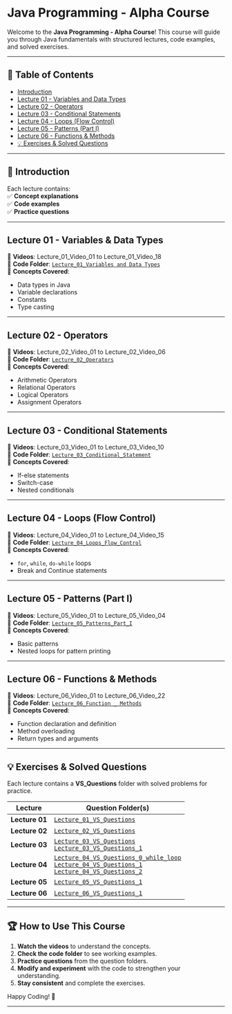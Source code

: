 <!-- IN JAVA IF YOU WANT TO RUN CODE IN TERMINAL YOU HAVE TO ENTER THE FOLDER WHERE YOU PUT THE CODE.
AND THEN IF YOU WANT TO BACK TO ONE FOLDER OR PARENT FOLDER YOU HAVE TO WRITE IN TERMINAL "cd.." and likwise. -->

<!-- IF YOU WANT TO GO HOME DIRECTORY SIMPLY WRITE "cd ~" AND IF YOU WANT TO GO THE LAST FOLDER YOU WERE IN YOU HAVE TO WRITE "cd -" -->

# Java Programming - Alpha Course

Welcome to the **Java Programming - Alpha Course**! This course will guide you through Java fundamentals with structured lectures, code examples, and solved exercises.  

---

## 📌 Table of Contents

- [Introduction](#introduction)
- [Lecture 01 - Variables and Data Types](#lecture-01---variables--data-types)
- [Lecture 02 - Operators](#lecture-02---operators)
- [Lecture 03 - Conditional Statements](#lecture-03---conditional-statements)
- [Lecture 04 - Loops (Flow Control)](#lecture-04---loops-flow-control)
- [Lecture 05 - Patterns (Part I)](#lecture-05---patterns-part-i)
- [Lecture 06 - Functions & Methods](#lecture-06---functions--methods)
- [💡 Exercises & Solved Questions](#-exercises--solved-questions)

---

## 📖 Introduction

Each lecture contains:  
✅ **Concept explanations**  
✅ **Code examples**  
✅ **Practice questions**  

---

## Lecture 01 - Variables & Data Types
📌 **Videos**: Lecture_01_Video_01 to Lecture_01_Video_18  
📌 **Code Folder**: [`Lecture_01_Variables and Data Types`](https://github.com/prashantsaini1525/Alpha-Course-/tree/main/A.%20Java%20Basics/Lecture_01_Variables_and_DataTypes)  
📌 **Concepts Covered**:
- Data types in Java
- Variable declarations
- Constants
- Type casting  

---

## Lecture 02 - Operators
📌 **Videos**: Lecture_02_Video_01 to Lecture_02_Video_06  
📌 **Code Folder**: [`Lecture_02_Operators`](https://github.com/prashantsaini1525/Alpha-Course-/tree/main/A.%20Java%20Basics/Lecture_02_Operators)  
📌 **Concepts Covered**:
- Arithmetic Operators
- Relational Operators
- Logical Operators
- Assignment Operators  

---

## Lecture 03 - Conditional Statements
📌 **Videos**: Lecture_03_Video_01 to Lecture_03_Video_10  
📌 **Code Folder**: [`Lecture_03_Conditional_Statement`](https://github.com/prashantsaini1525/Alpha-Course-/tree/main/A.%20Java%20Basics/Lecture_03_Conditional_Statement)  
📌 **Concepts Covered**:
- If-else statements
- Switch-case
- Nested conditionals  

---

## Lecture 04 - Loops (Flow Control)
📌 **Videos**: Lecture_04_Video_01 to Lecture_04_Video_15  
📌 **Code Folder**: [`Lecture_04_Loops_Flow_Control`](https://github.com/prashantsaini1525/Alpha-Course-/tree/main/A.%20Java%20Basics/Lecture_04_Loops_Flow_Control)  
📌 **Concepts Covered**:
- `for`, `while`, `do-while` loops
- Break and Continue statements  

---

## Lecture 05 - Patterns (Part I)
📌 **Videos**: Lecture_05_Video_01 to Lecture_05_Video_04  
📌 **Code Folder**: [`Lecture_05_Patterns_Part_I`](https://github.com/prashantsaini1525/Alpha-Course-/tree/main/A.%20Java%20Basics/Lecture_05_Patterns_Part_I)  
📌 **Concepts Covered**:
- Basic patterns
- Nested loops for pattern printing  

---

## Lecture 06 - Functions & Methods
📌 **Videos**: Lecture_06_Video_01 to Lecture_06_Video_22  
📌 **Code Folder**: [`Lecture_06_Function _ Methods`](https://github.com/prashantsaini1525/Alpha-Course-/tree/main/A.%20Java%20Basics/Lecture_06_Function%20_%20Methods)  
📌 **Concepts Covered**:
- Function declaration and definition
- Method overloading
- Return types and arguments  

---

## 💡 Exercises & Solved Questions

Each lecture contains a **VS_Questions** folder with solved problems for practice.

| **Lecture**   | **Question Folder(s)** |
|--------------|----------------------|
| **Lecture 01** | [`Lecture_01_VS_Questions`](https://github.com/prashantsaini1525/Alpha-Course-/tree/main/A.%20Java%20Basics/Lecture_01_Variables_and_DataTypes) |
| **Lecture 02** | [`Lecture_02_VS_Questions`](https://github.com/prashantsaini1525/Alpha-Course-/tree/main/A.%20Java%20Basics/Lecture_02_Operators/Lecture_02_VS_Questions) |
| **Lecture 03** | [`Lecture_03_VS_Questions`](https://github.com/prashantsaini1525/Alpha-Course-/tree/main/A.%20Java%20Basics/Lecture_03_Conditional_Statement/Lecture_03_VS_Questions) <br> [`Lecture_03_VS_Questions_1`](https://github.com/prashantsaini1525/Alpha-Course-/tree/main/A.%20Java%20Basics/Lecture_03_Conditional_Statement/Lecture_03_VS_Questions1) |
| **Lecture 04** | [`Lecture_04_VS_Questions_0_while_loop`](https://github.com/prashantsaini1525/Alpha-Course-/tree/main/A.%20Java%20Basics/Lecture_04_Loops_Flow_Control/Lecture_04_VS_Questions_0_while_loop) <br> [`Lecture_04_VS_Questions_1`](https://github.com/prashantsaini1525/Alpha-Course-/tree/main/A.%20Java%20Basics/Lecture_04_Loops_Flow_Control/Lecture_04_VS_Questions_1) <br> [`Lecture_04_VS_Questions_2`](https://github.com/prashantsaini1525/Alpha-Course-/tree/main/A.%20Java%20Basics/Lecture_04_Loops_Flow_Control/Lecture_04_VS_Questions_2) |
| **Lecture 05** | [`Lecture_05_VS_Questions_1`](https://github.com/prashantsaini1525/Alpha-Course-/tree/main/A.%20Java%20Basics/Lecture_05_Patterns_Part_I/Lecture_05_VS_Questions_1) |
| **Lecture 06** | [`Lecture_06_VS_Questions_1`](https://github.com/prashantsaini1525/Alpha-Course-/tree/main/A.%20Java%20Basics/Lecture_06_Function%20_%20Methods/Lecture_06_VS_Questions_1) |

---

## 🏆 How to Use This Course

1. **Watch the videos** to understand the concepts.
2. **Check the code folder** to see working examples.
3. **Practice questions** from the question folders.
4. **Modify and experiment** with the code to strengthen your understanding.
5. **Stay consistent** and complete the exercises.  

Happy Coding! 🚀  

---

